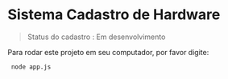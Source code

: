 # Sistema Cadastro de Hardware


> Status do cadastro :  Em desenvolvimento

Para rodar este projeto em seu computador, por favor digite: 

```
 node app.js
 ```
